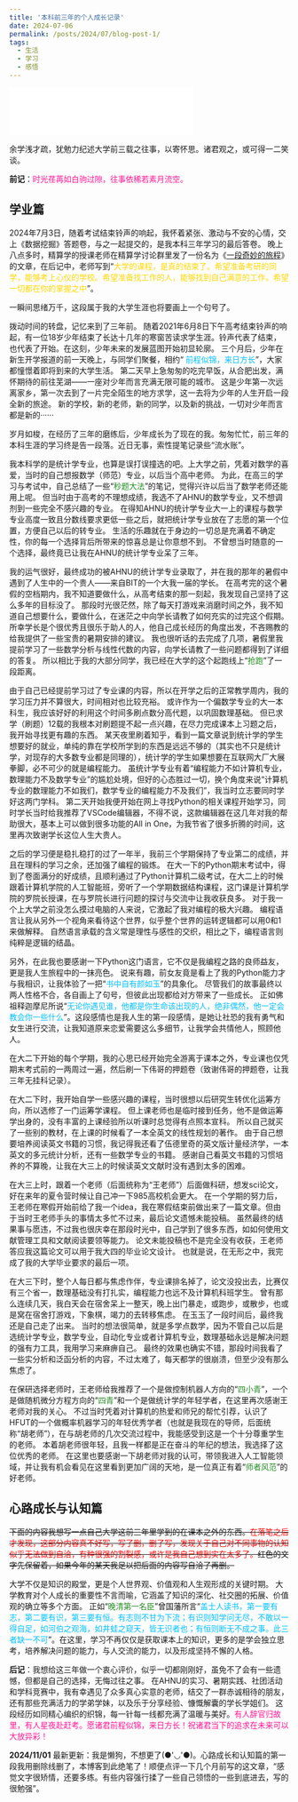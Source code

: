 ```yaml
---
title: '本科前三年的个人成长记录'
date: 2024-07-06
permalink: /posts/2024/07/blog-post-1/
tags:
  - 生活
  - 学习
  - 感悟
---
```


<!-- ![](https://lollins7.github.io/images/selfie.jpg) -->

<!-- <audio autoplay="" loop=""> <source src="https://lollins7.github.io/music/ylyf.mp3"></audio> -->

<iframe frameborder="no" border="0" marginwidth="0" marginheight="0" width="330" height="86" src="//music.163.com/outchain/player?type=2&id=1824724643&auto=1&height=66&autoplay=true&loop=true"></iframe>

余学浅才疏，犹勉力纪述大学前三载之往事，以寄怀思。诸君观之，或可得一二笑谈。

**前记**：<font color=DeepPink>时光荏苒如白驹过隙，往事依稀若素月流空。</font>

## 学业篇

2024年7月3日，随着考试结束铃声的响起，我怀着紧张、激动与不安的心情，交上《数据挖掘》答题卷，与之一起提交的，是我本科三年学习的最后答卷。
晚上八点多时，精算学的授课老师在精算学讨论群里发了一份名为《[一段奇妙的旅程](https://lollins7.github.io/files/一段奇妙的旅程.pdf)》的文章，在后记中，老师写到“<font color=Gold>大学的课程，是真的结束了。希望准备考研的同学，能够考上心仪的学校。希望准备找工作的人，能够找到自己满意的工作。希望一切都在你的掌握之中</font>”。

一瞬间思绪万千，这段属于我的大学生涯也将要画上一个句号了。

拨动时间的转盘，记忆来到了三年前。
随着2021年6月8日下午高考结束铃声的响起，有一位18岁少年结束了长达十几年的寒窗苦读求学生涯。铃声代表了结束，也代表了开始。在这刻，少年未来的发展蓝图开始初显轮廓。
三个月后，少年在新生开学报道的前一天晚上，与同学们聚餐，相约“	<font color=DeepSkyBlue>前程似锦，来日方长</font>”，大家都憧憬着即将到来的大学生活。
第二天早上急匆匆的吃完早饭，从合肥出发，满怀期待的前往芜湖——一座对少年而言充满无限可能的城市。
这是少年第一次远离家乡，第一次去到了一片完全陌生的地方求学，这一去将为少年的人生开启一段全新的旅途。
新的学校，新的老师，新的同学，以及新的挑战，一切对少年而言都是新的······

岁月如梭，在经历了三年的磨练后，少年成长为了现在的我。匆匆忙忙，前三年的本科生涯的学习终是告一段落。近日无事，索性提笔记录些“流水账”。

我本科学的是统计学专业，也算是误打误撞选的吧。上大学之前，凭着对数学的喜爱，当时的自己想报数学（师范）专业，以后当个高中老师。
为此，在高三的学习与考试中，自己总结了一些“<font color=ForestGreen>秒题大法</font>”的笔记，觉得兴许以后当了数学老师还能用上呢。
但当时由于高考的不理想成绩，我选不了AHNU的数学专业，又不想调剂到一些完全不感兴趣的专业。
在得知AHNU的统计学专业大一上的课程与数学专业高度一致且分数线要求更低一些之后，就把统计学专业放在了志愿的第一个位置，方便自己以后的转专业。
生活的乐趣就在于身边的一切总是充满着不确定性，你的每一个选择背后所带来的惊喜总是让你意想不到。
不曾想当时随意的一个选择，最终竟已让我在AHNU的统计学专业呆了三年。

我的运气很好，最终成功的被AHNU的统计学专业录取了，并在我的那年的暑假中遇到了人生中的一个贵人——来自BIT的一个大我一届的学长。
在高考完的这个暑假的空档期内，我不知道要做什么，从高考结束的那一刻起，我发现自己坚持了这么多年的目标没了。
那段时光很茫然，除了每天打游戏来消磨时间之外，我不知道自己想要什么，要做什么，在迷茫之中向学长请教了如何充实的过完这个假期。
所幸学长是个很优秀且很乐于助人的人，他自己成长经历的角度出发，不吝赐教的给我提供了一些宝贵的暑期安排的建议。
我也很听话的去完成了几项，暑假里我提前学习了一些数学分析与线性代数的内容，向学长请教了一些问题都得到了详细的答复。
所以相比于我的大部分同学，我已经在大学的这个起跑线上“<font color=ForestGreen>抢跑</font>”了一段距离。

由于自己已经提前学习过了专业课的内容，所以在开学之后的正常教学周内，我的学习压力并不算很大，时间相对也比较充裕。
或许作为一个偏数学专业的大一本科生，我应该好好的利用这个时间多刷点数分高代题，以巩固数理基础。
但已求学（刷题）12载的我根本对刷题提不起一点兴趣，在尽力完成课本上习题之后，我开始寻找更有趣的东西。
某天夜里刷着知乎，看到一篇文章说到统计学的学生想要好的就业，单纯的靠在学校所学到的东西是远远不够的（其实也不只是统计学，对现存的大多数专业都是同理的），统计学的学生如果想要在互联网大厂大展拳脚，必不可少的就是编程能力。
虽统计学专业有着“编程能力不如计算机专业，数理能力不及数学专业”的尴尬处境，但好的心态胜过一切，换个角度来说“计算机专业的数理能力不如我们，数学专业的编程能力不及我们”，我当时立志要同时学好这两门学科。
第二天开始我便开始在网上寻找Python的相关课程开始学习，同时学长当时给我推荐了VSCode编辑器，不得不说，这款编辑器在这几年对我的帮助很大，基本上可以做到很多功能的All in One，为我节省了很多折腾的时间，这里再次致谢学长这位人生大贵人。

之后的学习便是稳扎稳打的过了一年半，我前三个学期保持了专业第二的成绩，并且在理科的学习之余，还加强了编程的锻炼。
在大一下的Python期末考试中，得到了卷面满分的好成绩，且顺利通过了Python计算机二级考试，在大二上的时候跟着计算机学院的人工智能班，旁听了一个学期数据结构课程，这门课是计算机学院的罗院长授课，在与罗院长进行问题的探讨与交流中让我收获良多。
对于我一个上大学之前没怎么摸过电脑的人来说，它激起了我对编程的极大兴趣。
编程语言让我从另外一个视角来看待这个世界，似乎整个世界的运转逻辑都可以用0和1来做解释。
自然语言承载的含义常是理性与感性的交织，相比之下，编程语言则纯粹是逻辑的结晶。

另外，在此我也要感谢一下Python这门语言，它不仅是我编程之路的良师益友，更是我人生旅程中的一抹亮色。
说来有趣，前女友竟是看上了我的Python能力才与我相识，让我体验了一把“<font color=DeepSkyBlue>书中自有颜如玉</font>”的具象化。
尽管我们的故事最终以两人性格不合，各自画上了句号，但彼此出现都给对方带来了一些成长。
正如佛祖释迦摩尼所说“<font color=DeepSkyBlue>无论你遇见谁，他都是你生命该出现的人，绝非偶然，他一定会教会你一些什么</font>”。这段感情也是我人生的第一段感情，是她让社恐的我有勇气和女生进行交流，让我知道原来恋爱需要这么多细节，让我学会共情他人，照顾他人。

在大二下开始的每个学期，我的心思已经开始完全游离于课本之外，专业课也仅凭期末考式前的一两周过一遍，然后刷一下伟哥的押题卷（致谢伟哥的押题卷，让我三年无挂科记录）。

在大二下时，我开始自学一些感兴趣的课程，当时很想以后研究生转优化运筹方向，所以选修了一门运筹学课程。
但上课老师也是临时接到任务，他不是做运筹学出身的，没有丰富的上课经验所以听课时总觉得有点照本宣科。
所以自己就买了一些别的教材，在上课的时候看了一本全英文的线性规划的著作。
由于自己想要培养阅读英文书籍的习惯，我记得我还看了伍德里奇的英文版计量经济学，一本英文的多元统计分析，还有一些数学专业的书籍。
感谢自己看英文书籍的习惯培养的不算晚，让我在大三上的时候读英文文献时没有遇到太多的困难。

在大三上时，跟着一个老师（后面统称为“王老师”）后面做科研，想发sci论文，好在来年的夏令营时候让自己冲一下985高校机会更大。
在一个学期的努力后，王老师在寒假开始前给了我一个idea，我在寒假结束前做出来了一篇文章。但由于当时王老师手头的事情太多忙不过来，最后论文遗憾未能投稿。
虽然最终的结果事与愿违，不过我也很庆幸在那段时光中，自己学到了很多东西，如如何使用文献管理工具和文献阅读要领等能力。
论文未能投稿也不是完全没有收获，王老师答应我这篇论文可以用于我大四的毕业论文设计。
也就是说，在无形之中，我完成了我的大学毕业要求的最后一项。

在大三下时，整个人每日都与焦虑作伴，专业课排名掉了，论文没投出去，比赛仅有三个省一，数理基础没有打扎实，编程能力也远不及计算机科班学生。
曾有那么连续几天，我白天会在宿舍呆上一整天，晚上出门暴走，或跑步，或散步，也或是窝在宿舍打游戏，下象棋，竭力的去转移焦虑。
在玉玉了一段时间后，最终我还是自己走了出来。
当时的想法很简单，就是多学点数学，因为不管自己以后是选统计学专业，数学专业，自动化专业或者计算机专业，数理基础永远是解决问题的强有力工具，我用学习来麻痹自己。
最终的效果也确实不错，那段时间我看了一些实分析和泛函分析的内容，不过太难了，每天都学的很崩溃，但至少没有那么焦虑了。

在保研选择老师时，王老师给我推荐了一个是做控制机器人方向的“<font color=ForestGreen>四小青</font>”，一个是做随机微分方程方向的“<font color=ForestGreen>四青</font>”和一个是做统计学的年轻学者，在这里再次感谢王老师对我的关心。
不过当时凭着对计算机的热爱和师兄的帮忙引荐，认识了HFUT的一个做概率机器学习的年轻优秀学者（也就是我现在的导师，后面统称“胡老师”），在与胡老师的几次交流过程中，我能感受到这是一个十分尊重学生的老师。
本着胡老师很年轻，且我一样都是正在奋斗的年纪的想法，我选择了这位优秀的老师。
在这里也要感谢一下胡老师对我的认可，带领我进入人工智能领域，并让我有机会看见在这里看到更加广阔的天地，是一位真正有着“<font color=ForestGreen>师者风范</font>”的好老师。


## 心路成长与认知篇

~~下面的内容我想写一点自己大学这前三年里学到的在课本之外的东西。<font color=Red>在落笔之后才发现，这部分内容真不好写，写了删，删了写，发现关于自己对不同事物的认知似乎无法做到自洽，有种很强的割裂感，或许是我自己想到实在太多了。</font>红色的文字先保留着，如果今年的某天我足以把后面的内容写自洽了再删。~~ 

大学不仅是知识的殿堂，更是个人世界观、价值观和人生观形成的关键时期。
大学教育对个人成长的重要性不言而喻，它涵盖了知识的深化、社交圈的拓展、价值观的确立等多个方面。
正如“<font color=ForestGreen>晚清第一名臣</font>”曾国藩所言“<font color=DeepSkyBlue>盖士人读书，第一要有志，第二要有识，第三要有恒。有志则不甘为下流；有识则知学问无尽，不敢以一得自足，如河伯之观海，如井蛙之窥天，皆无识者也；有恒则断无不成之事。此三者缺一不可</font>”。在这里，学习不再仅仅是获取课本上的知识，更多的是学会独立思考，培养解决问题的能力，与人交流的能力，以及形成坚持不懈的人格。


<!-- 我对大学的认知为，相比于社会，这里是一个象牙塔，如果你不想要去和外人接触，这里不会有人逼迫你去这件事， -->


**后记**：我想给这三年做一个衷心评价，似乎一切都刚刚好，虽免不了会有一些遗憾，但都是自己的选择，无悔过往之事。
在AHNU的实习、暑期实践、社团活动和学科竞赛中，我有幸遇见了众多真心实意的老师，结交了一群赤诚相待的朋友，还有那些充满活力的学弟学妹，以及乐于分享经验、慷慨解囊的学长学姐们。
这段经历如同精心编织的织锦，每一针每一线都充满了温暖与美好。<font color=DeepPink>有人辞官归故里，有人星夜赴赶考。愿诸君前程似锦，来日方长！祝诸君当下的追求在未来可以大放异彩！</font>


**2024/11/01**
最新更新：我是懒狗，不想更了(●'◡'●)。心路成长和认知篇的第一段我用删除线删了，本博客到此绝笔了！顺便点评一下几个月前写的这文章，“感觉文字很矫情，还要多练。有些内容强行揉了一些自己领悟的一些到底进去，写的很勉强”。